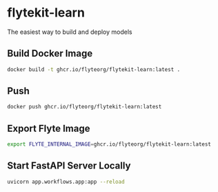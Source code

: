 # flytekit-learn

The easiest way to build and deploy models

## Build Docker Image

```bash
docker build -t ghcr.io/flyteorg/flytekit-learn:latest .
```

## Push

```bash
docker push ghcr.io/flyteorg/flytekit-learn:latest
```

## Export Flyte Image

```bash
export FLYTE_INTERNAL_IMAGE=ghcr.io/flyteorg/flytekit-learn:latest
```

## Start FastAPI Server Locally

```bash
uvicorn app.workflows.app:app --reload
```